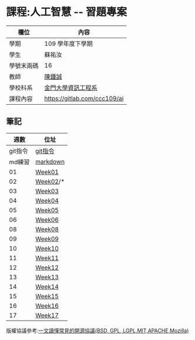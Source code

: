 # 課程:人工智慧 -- 習題專案

欄位 | 內容
-----|--------
學期 | 109 學年度下學期
學生 |  蘇祐汝 
學號末兩碼 | 16
教師 | [陳鍾誠](https://www.nqu.edu.tw/educsie/index.php?act=blog&code=list&ids=4)
學校科系 | [金門大學資訊工程系](https://www.nqu.edu.tw/educsie/index.php)
課程內容 | https://gitlab.com/ccc109/ai



## 筆記

週數 | 位址
-----|-----
git指令 | [git指令](https://github.com/ukarara/ai109b/blob/main/gitBasicCommend.md)
md練習 | [markdown](https://github.com/ukarara/ai109b/blob/main/writeMarkdown.md)
01 | [Week01](https://github.com/ukarara/ai109b/blob/main/W1.md)
02 | [Week02](https://github.com/ukarara/ai109b/blob/main/W2.md)/*
03 | [Week03](https://github.com/ukarara/ai109b/blob/main/W3.md)
04 | [Week04](https://github.com/ukarara/ai109b/blob/main/W4.md)
05 | [Week05](https://github.com/ukarara/ai109b/blob/main/W5.md)
06 | [Week06](https://github.com/ukarara/ai109b/blob/main/W6.md)
08 | [Week08](https://github.com/ukarara/ai109b/blob/main/W8.md)
09 | [Week09](https://github.com/ukarara/ai109b/blob/main/W9.md)
10 | [Week10](https://github.com/ukarara/ai109b/blob/main/W10.md)
11 | [Week11](https://github.com/ukarara/ai109b/blob/main/W11.md)
12 | [Week12](https://github.com/ukarara/ai109b/blob/main/W12.md)
13 | [Week13](https://github.com/ukarara/ai109b/blob/main/W13.md)
14 | [Week14](https://github.com/ukarara/ai109b/blob/main/W14.md)
15 | [Week15](https://github.com/ukarara/ai109b/blob/main/w15.md)
16 | [Week16](https://github.com/ukarara/ai109b/blob/main/W16.md)
17 | [Week17](https://github.com/ukarara/ai109b/blob/main/W17.md)

版權協議參考:[一文讀懂常見的開源協議(BSD, GPL, LGPL,MIT,APACHE,Mozilla)](https://www.itread01.com/content/1549750717.html)

